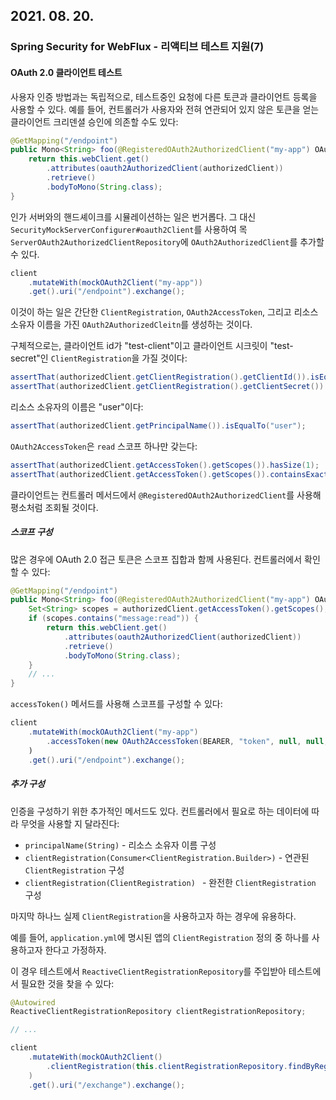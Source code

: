 ## 2021. 08. 20.

### Spring Security for WebFlux - 리액티브 테스트 지원(7)

#### OAuth 2.0 클라이언트 테스트

사용자 인증 방법과는 독립적으로, 테스트중인 요청에 다른 토큰과 클라이언트 등록을 사용할 수 있다. 예를 들어, 컨트롤러가 사용자와 전혀 연관되어 있지 않은 토큰을 얻는 클라이언트 크리덴셜 승인에 의존할 수도 있다:

```java
@GetMapping("/endpoint")
public Mono<String> foo(@RegisteredOAuth2AuthorizedClient("my-app") OAuth2AuthorizedClient authorizedClient) {
    return this.webClient.get()
        .attributes(oauth2AuthorizedClient(authorizedClient))
        .retrieve()
        .bodyToMono(String.class);
}
```

인가 서버와의 핸드셰이크를 시뮬레이션하는 일은 번거롭다. 그 대신 `SecurityMockServerConfigurer#oauth2Client`를 사용하여 목 `ServerOAuth2AuthorizedClientRepository`에 `OAuth2AuthorizedClient`를 추가할 수 있다.

```java
client
    .mutateWith(mockOAuth2Client("my-app"))
    .get().uri("/endpoint").exchange();
```

이것이 하는 일은 간단한 `ClientRegistration`, `OAuth2AccessToken`, 그리고 리소스 소유자 이름을 가진 `OAuth2AuthorizedCleitn`를 생성하는 것이다.

구체적으로는, 클라이언트 id가 "test-client"이고 클라이언트 시크릿이 "test-secret"인 `ClientRegistration`을 가질 것이다:

```java
assertThat(authorizedClient.getClientRegistration().getClientId()).isEqualTo("test-client");
assertThat(authorizedClient.getClientRegistration().getClientSecret()).isEqualTo("test-secret");
```

리소스 소유자의 이름은 "user"이다:

```java
assertThat(authorizedClient.getPrincipalName()).isEqualTo("user");
```

`OAuth2AccessToken`은 `read` 스코프 하나만 갖는다:

```java
assertThat(authorizedClient.getAccessToken().getScopes()).hasSize(1);
assertThat(authorizedClient.getAccessToken().getScopes()).containsExactly("read");
```

클라이언트는 컨트롤러 메서드에서 `@RegisteredOAuth2AuthorizedClient`를 사용해 평소처럼 조회될 것이다.

##### 스코프 구성

많은 경우에 OAuth 2.0 접근 토큰은 스코프 집합과 함께 사용된다. 컨트롤러에서 확인할 수 있다:

```java
@GetMapping("/endpoint")
public Mono<String> foo(@RegisteredOAuth2AuthorizedClient("my-app") OAuth2AuthorizedClient authorizedClient) {
    Set<String> scopes = authorizedClient.getAccessToken().getScopes();
    if (scopes.contains("message:read")) {
        return this.webClient.get()
            .attributes(oauth2AuthorizedClient(authorizedClient))
            .retrieve()
            .bodyToMono(String.class);
    }
    // ...
}
```

`accessToken()` 메서드를 사용해 스코프를 구성할 수 있다:

```java
client
    .mutateWith(mockOAuth2Client("my-app")
        .accessToken(new OAuth2AccessToken(BEARER, "token", null, null, Collections.singleton("message:read"))))
    )
    .get().uri("/endpoint").exchange();
```

##### 추가 구성

인증을 구성하기 위한 추가적인 메서드도 있다. 컨트롤러에서 필요로 하는 데이터에 따라 무엇을 사용할 지 달라진다:

* `principalName(String)` - 리소스 소유자 이름 구성
* `clientRegistration(Consumer<ClientRegistration.Builder>)` - 연관된 `ClientRegistration` 구성
* `clientRegistration(ClientRegistration) ` - 완전한 `ClientRegistration` 구성

마지막 하나느 실제 `ClientRegistration`을 사용하고자 하는 경우에 유용하다.

예를 들어, `application.yml`에 명시된 앱의 `ClientRegistration` 정의 중 하나를 사용하고자 한다고 가정하자.

이 경우 테스트에서 `ReactiveClientRegistrationRepository`를 주입받아 테스트에서 필요한 것을 찾을 수 있다:

```java
@Autowired
ReactiveClientRegistrationRepository clientRegistrationRepository;

// ...

client
    .mutateWith(mockOAuth2Client()
        .clientRegistration(this.clientRegistrationRepository.findByRegistrationId("facebook"))
    )
    .get().uri("/exchange").exchange();
```

